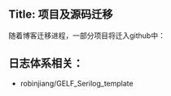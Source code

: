 Title: 项目及源码迁移
---

随着博客迁移进程，一部分项目将迁入github中： 
## 日志体系相关：

- robinjiang/GELF_Serilog_template
 

  

  






